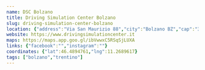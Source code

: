 ```yaml
---
name: DSC Bolzano
title: Driving Simulation Center Bolzano
slug: driving-simulation-center-bolzano
location: {"address":"Via San Maurizio 88","city":"Bolzano BZ","cap":"39100"}
website: https://www.drivingsimulationcenter.it
maps: https://maps.app.goo.gl/ibVwwxC5RSqSjLUXA
links: {"facebook":"","instagram":""}
coordinates: {"lat":46.4894761,"lng":11.2689617}
tags: ["bolzano","trentino"]
---
```

